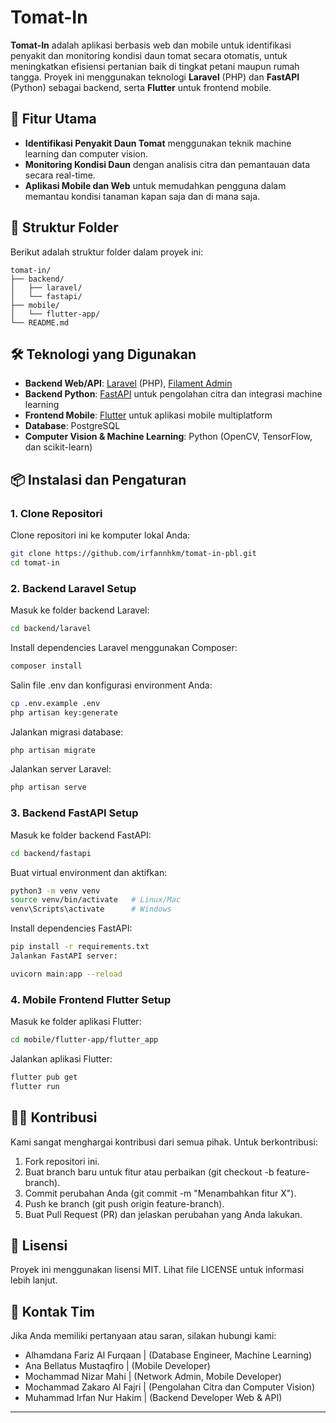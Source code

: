 # Tomat-In

**Tomat-In** adalah aplikasi berbasis web dan mobile untuk identifikasi penyakit dan monitoring kondisi daun tomat secara otomatis, untuk meningkatkan efisiensi pertanian baik di tingkat petani maupun rumah tangga. Proyek ini menggunakan teknologi **Laravel** (PHP) dan **FastAPI** (Python) sebagai backend, serta **Flutter** untuk frontend mobile.

## 🚀 Fitur Utama
- **Identifikasi Penyakit Daun Tomat** menggunakan teknik machine learning dan computer vision.
- **Monitoring Kondisi Daun** dengan analisis citra dan pemantauan data secara real-time.
- **Aplikasi Mobile dan Web** untuk memudahkan pengguna dalam memantau kondisi tanaman kapan saja dan di mana saja.

## 📂 Struktur Folder
Berikut adalah struktur folder dalam proyek ini:
```
tomat-in/
├── backend/
│   ├── laravel/
│   └── fastapi/
├── mobile/
│   └── flutter-app/
└── README.md
```

## 🛠️ Teknologi yang Digunakan
- **Backend Web/API**: [Laravel](https://laravel.com/) (PHP), [Filament Admin](https://filamentphp.com/)
- **Backend Python**: [FastAPI](https://fastapi.tiangolo.com/) untuk pengolahan citra dan integrasi machine learning
- **Frontend Mobile**: [Flutter](https://flutter.dev/) untuk aplikasi mobile multiplatform
- **Database**: PostgreSQL
- **Computer Vision & Machine Learning**: Python (OpenCV, TensorFlow, dan scikit-learn)

## 📦 Instalasi dan Pengaturan

### 1. Clone Repositori
Clone repositori ini ke komputer lokal Anda:
```bash
git clone https://github.com/irfannhkm/tomat-in-pbl.git
cd tomat-in
```
### 2. Backend Laravel Setup
Masuk ke folder backend Laravel:
```bash
cd backend/laravel
```

Install dependencies Laravel menggunakan Composer:
```bash
composer install
```
Salin file .env dan konfigurasi environment Anda:
```bash
cp .env.example .env
php artisan key:generate
```
Jalankan migrasi database:
```bash
php artisan migrate
```
Jalankan server Laravel:
```bash
php artisan serve
```
### 3. Backend FastAPI Setup
Masuk ke folder backend FastAPI:
```bash
cd backend/fastapi
```
Buat virtual environment dan aktifkan:
```bash
python3 -m venv venv
source venv/bin/activate   # Linux/Mac
venv\Scripts\activate      # Windows
```
Install dependencies FastAPI:
```bash
pip install -r requirements.txt
Jalankan FastAPI server:
```
```bash
uvicorn main:app --reload
```
### 4. Mobile Frontend Flutter Setup
Masuk ke folder aplikasi Flutter:
```bash
cd mobile/flutter-app/flutter_app
```
Jalankan aplikasi Flutter:
```bash
flutter pub get
flutter run
```
## 🧑‍💻 Kontribusi
Kami sangat menghargai kontribusi dari semua pihak. Untuk berkontribusi:

1. Fork repositori ini.
2. Buat branch baru untuk fitur atau perbaikan (git checkout -b feature-branch).
3. Commit perubahan Anda (git commit -m "Menambahkan fitur X").
4. Push ke branch (git push origin feature-branch).
5. Buat Pull Request (PR) dan jelaskan perubahan yang Anda lakukan.
   
## 📝 Lisensi
Proyek ini menggunakan lisensi MIT. Lihat file LICENSE untuk informasi lebih lanjut.

## 📧 Kontak Tim
Jika Anda memiliki pertanyaan atau saran, silakan hubungi kami:

* Alhamdana Fariz Al Furqaan  | (Database Engineer, Machine Learning)
* Ana Bellatus Mustaqfiro     | (Mobile Developer)
* Mochammad Nizar Mahi        | (Network Admin, Mobile Developer)
* Mochammad Zakaro Al Fajri   | (Pengolahan Citra dan Computer Vision)
* Muhammad Irfan Nur Hakim    | (Backend Developer Web & API)
---




